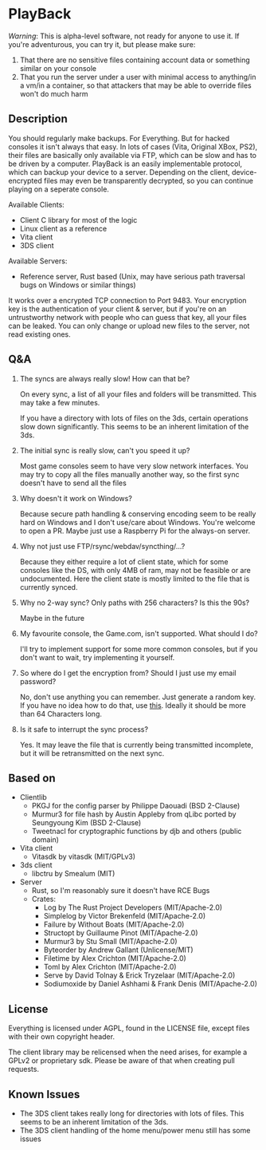 # PlayBack
*Warning*: This is alpha-level software, not ready for anyone to use it.
If you're adventurous, you can try it, but please make sure:
1. That there are no sensitive files containing account data or something
   similar on your console
2. That you run the server under a user with minimal access to anything/in a
   vm/in a container, so that attackers that may be able to override files won't do much harm
## Description
You should regularly make backups. For Everything. But for hacked consoles it
isn't always that easy. In lots of cases (Vita, Original XBox, PS2), their files
are basically only available via FTP, which can be slow and has to be driven by
a computer. PlayBack is an easily implementable protocol, which can backup your
device to a server. Depending on the client, device-encrypted files may even be
transparently decrypted, so you can continue playing on a seperate console.

Available Clients:
- Client C library for most of the logic
- Linux client as a reference
- Vita client
- 3DS client

Available Servers:
- Reference server, Rust based (Unix, may have serious path traversal bugs on
  Windows or similar things)

It works over a encrypted TCP connection to Port 9483. Your encryption key is
the authentication of your client & server, but if you're on an untrustworthy
network with people who can guess that key, all your files can be leaked.
You can only change or upload new files to the server, not read existing ones.

## Q&A
1. The syncs are always really slow! How can that be?

   On every sync, a list of all your files and folders will be transmitted. This
   may take a few minutes.

   If you have a directory with lots of files on the 3ds, certain operations
   slow down significantly. This seems to be an inherent limitation of the 3ds.

2. The initial sync is really slow, can't you speed it up?

   Most game consoles seem to have very slow network interfaces. You may try to copy
   all the files manually another way, so the first sync doesn't have to send all the files

3. Why doesn't it work on Windows?

   Because secure path handling & conserving encoding seem to be really hard on
   Windows and I don't use/care about Windows. You're welcome to open a PR. Maybe
   just use a Raspberry Pi for the always-on server.

4. Why not just use FTP/rsync/webdav/syncthing/...?

   Because they either require a lot of client state, which for some consoles
   like the DS, with only 4MB of ram, may not be feasible or are undocumented.
   Here the client state is mostly limited to the file that is currently synced.

5. Why no 2-way sync? Only paths with 256 characters? Is this the 90s?

   Maybe in the future

6. My favourite console, the Game.com, isn't supported. What should I do?

   I'll try to implement support for some more common consoles, but if you don't
   want to wait, try implementing it yourself.

7. So where do I get the encryption from? Should I just use my email password?

   No, don't use anything you can remember. Just generate a random key. If
   you have no idea how to do that, use [this](https://ddg.co/?q=random%20password).
   Ideally it should be more than 64 Characters long.

8. Is it safe to interrupt the sync process?

   Yes. It may leave the file that is currently being transmitted incomplete,
   but it will be retransmitted on the next sync.

## Based on
- Clientlib
  - PKGJ for the config parser by Philippe Daouadi (BSD 2-Clause)
  - Murmur3 for file hash by Austin Appleby from qLibc ported by Seungyoung Kim (BSD 2-Clause)
  - Tweetnacl for cryptographic functions by djb and others (public domain)
- Vita client
  - Vitasdk by vitasdk (MIT/GPLv3)
- 3ds client
  - libctru by Smealum (MIT)
- Server
  - Rust, so I'm reasonably sure it doesn't have RCE Bugs
  - Crates:
    - Log by The Rust Project Developers (MIT/Apache-2.0)
    - Simplelog by Victor Brekenfeld (MIT/Apache-2.0)
    - Failure by Without Boats (MIT/Apache-2.0)
    - Structopt by Guillaume Pinot (MIT/Apache-2.0)
    - Murmur3 by Stu Small (MIT/Apache-2.0)
    - Byteorder by Andrew Gallant (Unlicense/MIT)
    - Filetime by Alex Crichton (MIT/Apache-2.0)
    - Toml by Alex Crichton (MIT/Apache-2.0)
    - Serve by David Tolnay & Erick Tryzelaar (MIT/Apache-2.0)
    - Sodiumoxide by Daniel Ashhami & Frank Denis (MIT/Apache-2.0)
## License
Everything is licensed under AGPL, found in the LICENSE file, except files
with their own copyright header.

The client library may be relicensed when the need arises, for example a GPLv2
or proprietary sdk. Please be aware of that when creating pull requests.
## Known Issues
- The 3DS client takes really long for directories with lots of files. This
  seems to be an inherent limitation of the 3ds.
- The 3DS client handling of the home menu/power menu still has some issues
